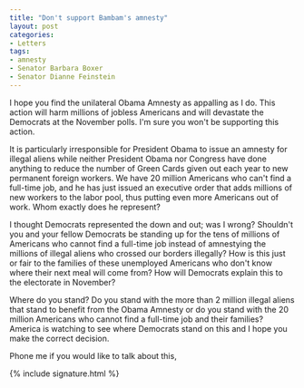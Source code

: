 ```yaml
---
title: "Don't support Bambam's amnesty"
layout: post
categories:
- Letters
tags:
- amnesty
- Senator Barbara Boxer
- Senator Dianne Feinstein
---
```


I hope you find the unilateral Obama Amnesty as appalling as I do. This action will harm millions of jobless Americans and will devastate the Democrats at the November polls. I'm sure you won't be supporting this action.

It is particularly irresponsible for President Obama to issue an amnesty for illegal aliens while neither President Obama nor Congress have done anything to reduce the number of Green Cards given out each year to new permanent foreign workers. We have 20 million Americans who can't find a full-time job, and he has just issued an executive order that adds millions of new workers to the labor pool, thus putting even more Americans out of work. Whom exactly does he represent?

I thought Democrats represented the down and out; was I wrong? Shouldn't you and your fellow Democrats be standing up for the tens of millions of Americans who cannot find a full-time job instead of amnestying the millions of illegal aliens who crossed our borders illegally? How is this just or fair to the families of these unemployed Americans who don't know where their next meal will come from? How will Democrats explain this to the electorate in November?

Where do you stand? Do you stand with the more than 2 million illegal aliens that stand to benefit from the Obama Amnesty or do you stand with the 20 million Americans who cannot find a full-time job and their families? America is watching to see where Democrats stand on this and I hope you make the correct decision.

Phone me if you would like to talk about this,

{% include signature.html %}
